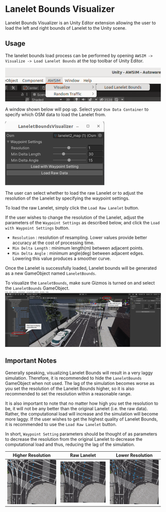 # Lanelet Bounds Visualizer

Lanelet Bounds Visualizer is an Unity Editor extension allowing the user to load the left and right bounds of Lanelet to the Unity scene.

## Usage

The lanelet bounds load process can be performed by opening `AWSIM -> Visualize -> Load Lanelet Bounds` at the top toolbar of Unity Editor.

<img src=image_0.png>

A window shown below will pop up. Select your `Osm Data Container` to specify which OSM data to load the Lanelet from.

<img src=image_1.png>

The user can select whether to load the raw Lanelet or to adjust the resolution of the Lanelet by specifying the waypoint settings.

To load the raw Lanelet, simply click the `Load Raw Lanelet` button.

If the user wishes to change the resolution of the Lanelet, adjust the parameters of the `Waypoint Settings` as described below, and click the `Load with Waypoint Settings` button.

- `Resolution` : resolution of resampling. Lower values provide better accuracy at the cost of processing time.
- `Min Delta Length` : minimum length(m) between adjacent points.
- `Min Delta Angle` : minimum angle(deg) between adjacent edges. Lowering this value produces a smoother curve.


Once the Lanelet is successfully loaded, Lanelet bounds will be generated as a new GameObject named `LaneletBounds`.

To visualize the `LaneletBounds`, make sure Gizmos is turned on and select the `LaneletBounds` GameObject.
<img src=image_2.png>


## Important Notes

Generally speaking, visualizing Lanelet Bounds will result in a very laggy simulation. Therefore, it is recommended to hide the `LaneletBounds` GameObject when not used. The lag of the simulation becomes worse as you set the resolution of the Lanelet Bounds higher, so it is also recommended to set the resolution within a reasonable range.

It is also important to note that no matter how high you set the resolution to be, it will not be any better than the original Lanelet (i.e. the raw data). Rather, the computational load will increase and the simulation will become more laggy. If the user wishes to get the highest quality of Lanelet Bounds, it is recommended to use the `Load Raw Lanelet` button.

In short, `Waypoint Setting` parameters should be thought of as parameters to decrease the resolution from the original Lanelet to decrease the computational load and thus, reducing the lag of the simulation.


| Higher Resolution                | Raw Lanelet		              | Lower Resolution          		 |
| -------------------------------- | -------------------------------- | -------------------------------- |
|<img src=image_3.png width=250px> |<img src=image_4.png width=250px> |<img src=image_5.png width=250px> |
